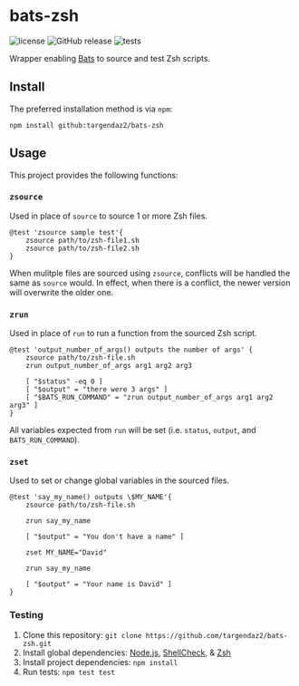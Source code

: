 # bats-zsh

![license](https://img.shields.io/github/license/targendaz2/bats-zsh?label=License) ![GitHub release](https://img.shields.io/github/package-json/v/targendaz2/bats-zsh?label=Release) ![tests](https://github.com/targendaz2/bats-zsh/actions/workflows/tests.yml/badge.svg?branch=main)

Wrapper enabling [Bats](https://github.com/bats-core/bats-core) to source and test Zsh scripts.

## Install
The preferred installation method is via `npm`:
```
npm install github:targendaz2/bats-zsh
```

## Usage
This project provides the following functions:
### `zsource`
Used in place of `source` to source 1 or more Zsh files.
```
@test 'zsource sample test'{
    zsource path/to/zsh-file1.sh
    zsource path/to/zsh-file2.sh
}
```
When mulitple files are sourced using `zsource`, conflicts will be handled the same as `source` would. In effect, when there is a conflict, the newer version will overwrite the older one.

### `zrun`
Used in place of `run` to run a function from the sourced Zsh script.
```
@test 'output_number_of_args() outputs the number of args' {
    zsource path/to/zsh-file.sh
    zrun output_number_of_args arg1 arg2 arg3

    [ "$status" -eq 0 ]
    [ "$output" = "there were 3 args" ]
    [ "$BATS_RUN_COMMAND" = "zrun output_number_of_args arg1 arg2 arg3" ]
}
```
All variables expected from `run` will be set (i.e. `status`, `output`, and `BATS_RUN_COMMAND`).

### `zset`
Used to set or change global variables in the sourced files.
```
@test 'say_my_name() outputs \$MY_NAME'{
    zsource path/to/zsh-file.sh

    zrun say_my_name

    [ "$output" = "You don't have a name" ]

    zset MY_NAME="David"

    zrun say_my_name

    [ "$output" = "Your name is David" ]
}
```

### Testing
1. Clone this repository:
`git clone https://github.com/targendaz2/bats-zsh.git`
2. Install global dependencies:
[Node.js](https://nodejs.org/en/download/package-manager), [ShellCheck](https://github.com/koalaman/shellcheck#user-content-installing), & [Zsh](https://nodejs.org/en/download/package-manager)
3. Install project dependencies:
`npm install`
4. Run tests:
`npm test test`
